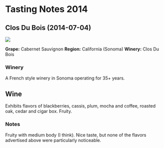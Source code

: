 # Tasting Notes 2014

## Clos Du Bois (2014-07-04)

<img src="https://farm4.staticflickr.com/3841/14389706018_d96596996b_c.jpg">

**Grape:** Cabernet Sauvignon
**Region:** California (Sonoma)
**Winery:** Clos Du Bois

### Winery

A French style winery in Sonoma operating for 35+ years.

## Wine

Exhibits flavors of blackberries, cassis, plum, mocha and coffee, roasted oak, cedar and cigar box. Fruity.

### Notes

Fruity with medium body (I think). Nice taste, but none of the flavors advertised above were particularly noticeable.
